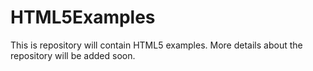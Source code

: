 # HTML5Examples
This is repository will contain HTML5 examples. More details about the repository will be added soon.
